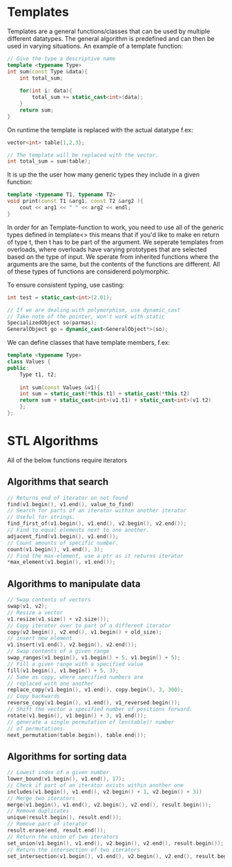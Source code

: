 # Templates
Templates are a general functions/classes that can be used by
multiple different datatypes. The general algorithm is predefined
and can then be used in varying situations.
An example of a template function:

```c++
// Give the type a descriptive name
template <typename Type>
int sum(const Type &data){
    int total_sum;
    
    for(int i: data){
        total_sum += static_cast<int>(data);
    }
    return sum;
}
``` 
On runtime the template is replaced with the actual datatype
f.ex:
```c++
vector<int> table{1,2,3};

// The template will be replaced with the vector.
int total_sum = sum(table);
```
It is up the the user how many generic types they include
in a given function:
```c++
template <typename T1, typename T2>
void print(const T1 &arg1, const T2 &arg2 ){
    cout << arg1 << " " << arg2 << endl;
}
```
In order for an Template-function to work, you need 
to use all of the generic types defined in template<>
this means that if you'd like to make en return of type t, 
then t has to be part of the argument.
We seperate templates from overloads, where overloads
have varying prototypes that are selected based on the type of input.
We sperate from inherited functions where the arguments are the
same, but the contents of the functions are different.
All of these types of functions are considererd polymorphic.

To ensure consistent typing, use casting:
```c++
int test = static_cast<int>(2.01);

// If we are dealing with polymorphism, use dynamic_cast
// Take note of the pointer, won't work with static
SpecializedObject so(parmas);
GeneralObject go = dynamic_cast<GeneralObject*>(so);
```

We can define classes that have template members, f.ex:
```c++
template <typename Type>
class Values {
public:
    Type t1, t2;
    
    int sum(const Values &v1){
    int sum = static_cast(*this.t1) + static_cast(*this.t2)
    return sum + static_cast<int>(v1.t1) + static_cast<int>(v1.t2)
    };
};
```
# STL Algorithms
 All of the below functions require iterators
## Algorithms that search
```c++
// Returns end of iterator on not found
find(v1.begin(), v1.end(), value_to_find)
// Search for parts of an iterator within another iterator
// Useful for strings.
find_first_of(v1.begin(), v1.end(), v2.begin(), v2.end());
// Find to equal elements next to one another.
adjacent_find(v1.begin(), v1.end());
// Count amounts of specific number.
count(v1.begin(), v1.end(), 3);
// Find the max-element, use a ptr as it returns iterator
*max_element(v1.begin(), v1.end());
```
## Algorithms to manipulate data
```c++
// Swap contents of vectors
swap(v1, v2);
// Resize a vector
v1.resize(v1.size() + v2.size());
// Copy iterator over to part of a different iterator
copy(v2.begin(), v2.end(), v1.begin() + old_size);
// insert new element
v1.insert(v1.end(), v2.begin(), v2.end());
// Swap contents of a given range
swap_ranges(v1.begin(), v1.begin() + 5, v1.begin() + 5);
// Fill a given range with a specified value
fill(v1.begin(), v1.begin() + 5, 3);
// Same as copy, where specified numbers are 
// replaced with one another
replace_copy(v1.begin(), v1.end(), copy.begin(), 3, 300);
// Copy backwards
reverse_copy(v1.begin(), v1.end(), v1_reversed.begin());
// Shift the vector a specified number of positions forward.
rotate(v1.begin(), v1.begin() + 3, v1.end());
// generate a single permutation of len(table)! number
// of permutations.
next_permutation(table.begin(), table.end());

```
## Algorithms for sorting data
```c++
// Lowest index of a given number
lower_bound(v1.begin(), v1.end(), 17);
// Check if part of an iterator exists within another one
includes(v1.begin(), v1.end(), v2.begin() + 1, v2.begin() + 3))
// Merge two iterators 
merge(v1.begin(), v1.end(), v2.begin(), v2.end(), result.begin());
// Remove duplicates
unique(result.begin(), result.end());
// Remove part of iterator
result.erase(end, result.end());
// Return the union of two iterators
set_union(v1.begin(), v1.end(), v2.begin(), v2.end(), result.begin());
// Return the intersection of two iterators
set_intersection(v1.begin(), v1.end(), v2.begin(), v2.end(), result.begin());
```